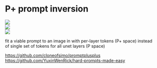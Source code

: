 # P+ prompt inversion

![](https://img.shields.io/badge/tag-wip-lightgrey)  
![](https://img.shields.io/badge/tag-tooling-lightgrey)  
![](https://img.shields.io/badge/tag-prompting-lightgrey)


fit a viable prompt to an image in with per-layer tokens (P+ space) instead of single set of tokens for all unet layers (P space)

https://github.com/cloneofsimo/promptplusplus
https://github.com/YuxinWenRick/hard-prompts-made-easy
